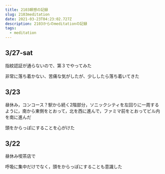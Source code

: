 ```yaml
---
title: 2103瞑想の記録
slug: 2103meditation
date: 2021-03-23T04:23:02.727Z
description: 2103からのmeditationの記録
tags:
  - meditation
---
```

## 3/27-sat

指紋認証が通らないので、第３でやってみた

非常に落ち着かない、苦痛な気がしたが、少ししたら落ち着いてきた

## 3/23

昼休み，コンコース？駅から続く2階部分，ソニックシティを左回りに一周するように，南から東側をとおって，北を西に進んで，ファミマ前をとおってビル内を南に進んだ

頭をからっぽにすることを心がけた

## 3/22

昼休み喫茶店で

呼吸に集中だけでなく，頭をからっぽにすることも意識した

